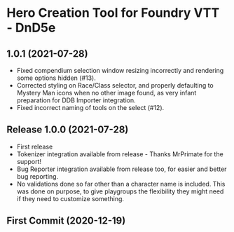 # Hero Creation Tool for Foundry VTT - DnD5e

## 1.0.1 (2021-07-28)
- Fixed compendium selection window resizing incorrectly and rendering some options hidden (#13).
- Corrected styling on Race/Class selector, and properly defaulting to Mystery Man icons when no other image found, as very infant preparation for DDB Importer integration.
- Fixed incorrect naming of tools on the select (#12).

## Release 1.0.0 (2021-07-28)
- First release
- Tokenizer integration available from release - Thanks MrPrimate for the support!
- Bug Reporter integration available from release too, for easier and better bug reporting.
- No validations done so far other than a character name is included. This was done on purpose, to give playgroups the flexibility they might need if they need to customize something.

## First Commit (2020-12-19)